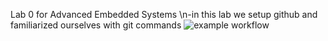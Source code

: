 Lab 0 for Advanced Embedded Systems
\n-in this lab we setup github and familiarized ourselves with git commands
![example workflow](https://github.com/YrnehEpoc/Adv-embsys/actions/workflows/main.yml/badge.svg)
